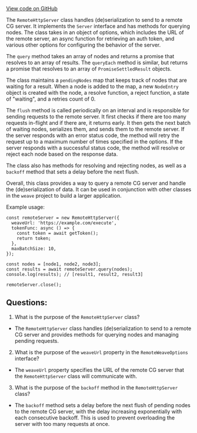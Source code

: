 [View code on GitHub](https://github.com/wandb/weave/weave-js/src/core/server/remoteHttp.ts)

The `RemoteHttpServer` class handles (de)serialization to send to a remote CG server. It implements the `Server` interface and has methods for querying nodes. The class takes in an object of options, which includes the URL of the remote server, an async function for retrieving an auth token, and various other options for configuring the behavior of the server. 

The `query` method takes an array of nodes and returns a promise that resolves to an array of results. The `queryEach` method is similar, but returns a promise that resolves to an array of `PromiseSettledResult` objects. 

The class maintains a `pendingNodes` map that keeps track of nodes that are waiting for a result. When a node is added to the map, a new `NodeEntry` object is created with the node, a resolve function, a reject function, a state of "waiting", and a retries count of 0. 

The `flush` method is called periodically on an interval and is responsible for sending requests to the remote server. It first checks if there are too many requests in-flight and if there are, it returns early. It then gets the next batch of waiting nodes, serializes them, and sends them to the remote server. If the server responds with an error status code, the method will retry the request up to a maximum number of times specified in the options. If the server responds with a successful status code, the method will resolve or reject each node based on the response data. 

The class also has methods for resolving and rejecting nodes, as well as a `backoff` method that sets a delay before the next flush. 

Overall, this class provides a way to query a remote CG server and handle the (de)serialization of data. It can be used in conjunction with other classes in the `weave` project to build a larger application. 

Example usage:

```
const remoteServer = new RemoteHttpServer({
  weaveUrl: 'https://example.com/execute',
  tokenFunc: async () => {
    const token = await getToken();
    return token;
  },
  maxBatchSize: 10,
});

const nodes = [node1, node2, node3];
const results = await remoteServer.query(nodes);
console.log(results); // [result1, result2, result3]

remoteServer.close();
```
## Questions: 
 1. What is the purpose of the `RemoteHttpServer` class?
- The `RemoteHttpServer` class handles (de)serialization to send to a remote CG server and provides methods for querying nodes and managing pending requests.

2. What is the purpose of the `weaveUrl` property in the `RemoteWeaveOptions` interface?
- The `weaveUrl` property specifies the URL of the remote CG server that the `RemoteHttpServer` class will communicate with.

3. What is the purpose of the `backoff` method in the `RemoteHttpServer` class?
- The `backoff` method sets a delay before the next flush of pending nodes to the remote CG server, with the delay increasing exponentially with each consecutive backoff. This is used to prevent overloading the server with too many requests at once.